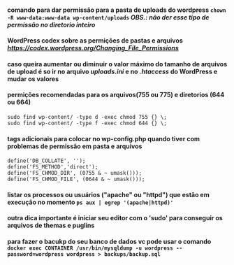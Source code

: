 #### comando para dar permissão para a pasta de uploads do wordpress ```chown -R www-data:www-data wp-content/uploads``` *OBS.: não der esse tipo de permissão no diretorio inteiro*

#### WordPress codex sobre as permições de pastas e arquivos *https://codex.wordpress.org/Changing_File_Permissions*

#### caso queira aumentar ou diminuir o valor máximo do tamanho de arquivos de upload é so ir no arquivo *uploads.ini* e no *.htaccess* do WordPress e mudar os valores

#### permições recomendadas para os arquivos(755 ou 775) e diretorios (644 ou 664) 
	sudo find wp-content/ -type d -exec chmod 755 {} \;
	sudo find wp-content/ -type f -exec chmod 644 {} \;

#### tags adicionais para colocar no wp-config.php quando tiver com problemas de permissão em pasta e arquivos 

	define('DB_COLLATE', '');
	define('FS_METHOD','direct');
	define('FS_CHMOD_DIR', (0755 & ~ umask()));
	define('FS_CHMOD_FILE', (0644 & ~ umask()));

#### listar os  processos ou usuários ("apache" ou "httpd") que estão em execução no momento ``` ps aux | egrep '(apache|httpd)' ```

#### outra dica importante é iniciar seu editor com o 'sudo' para conseguir os arquivos de themas e puglins

#### para fazer o bacukp do seu banco de dados vc pode usar o comando ``` docker exec CONTAINER /usr/bin/mysqldump -u wordpress --password=wordpress wordpress > backups/backup.sql ```
